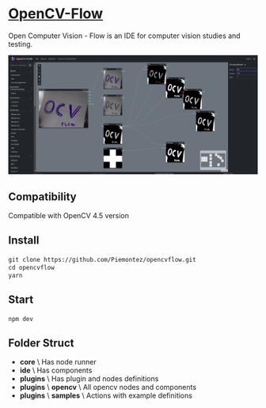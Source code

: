 # [OpenCV-Flow](http://opencvflow.org/)

Open Computer Vision - Flow is an IDE for computer vision studies and testing.

![OpenCV-Flow Demo Image](./sample.png)

## Compatibility

Compatible with OpenCV 4.5 version

## Install
```
git clone https://github.com/Piemontez/opencvflow.git
cd opencvflow
yarn
```

## Start
```
npm dev
```

## Folder Struct

* **core** \ Has node runner
* **ide** \ Has components
* **plugins** \ Has plugin and nodes definitions
* **plugins** \ **opencv** \ All opencv nodes and components
* **plugins** \ **samples** \ Actions with example definitions